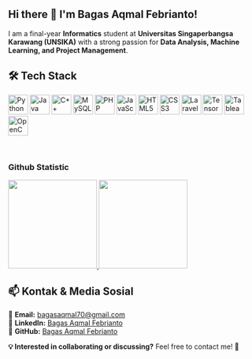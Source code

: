 ## Hi there 👋 I'm **Bagas Aqmal Febrianto!**

I am a final-year **Informatics** student at **Universitas Singaperbangsa Karawang (UNSIKA)** with a strong passion for **Data Analysis, Machine Learning, and Project Management**.    

## **🛠️ Tech Stack**  
<p align="left">  
<a href="#"><img alt="Python" title="Python" width="40px" src="https://upload.wikimedia.org/wikipedia/commons/c/c3/Python-logo-notext.svg" /></a>  
<a href="#"><img alt="Java" title="Java" width="40px" src="https://upload.wikimedia.org/wikipedia/de/3/30/Java_programming_language_logo.svg" /></a>  
<a href="#"><img alt="C++" title="C++" width="40px" src="https://upload.wikimedia.org/wikipedia/commons/1/18/ISO_C%2B%2B_Logo.svg" /></a>  
<a href="#"><img alt="MySQL" title="MySQL" width="40px" src="https://upload.wikimedia.org/wikipedia/en/d/dd/MySQL_logo.svg" /></a>  
<a href="#"><img alt="PHP" title="PHP" width="40px" src="https://upload.wikimedia.org/wikipedia/commons/2/27/PHP-logo.svg" /></a>  
<a href="#"><img alt="JavaScript" title="JavaScript" width="40px" src="https://upload.wikimedia.org/wikipedia/commons/9/99/Unofficial_JavaScript_logo_2.svg" /></a>  
<a href="#"><img alt="HTML5" title="HTML5" width="40px" src="https://upload.wikimedia.org/wikipedia/commons/6/61/HTML5_logo_and_wordmark.svg" /></a>  
<a href="#"><img alt="CSS3" title="CSS3" width="40px" src="https://upload.wikimedia.org/wikipedia/commons/d/d5/CSS3_logo_and_wordmark.svg" /></a>  
<a href="#"><img alt="Laravel" title="Laravel" width="40px" src="https://upload.wikimedia.org/wikipedia/commons/9/9a/Laravel.svg" /></a>  
<a href="#"><img alt="TensorFlow" title="TensorFlow" width="40px" src="https://upload.wikimedia.org/wikipedia/commons/2/2d/Tensorflow_logo.svg" /></a>  
<a href="#"><img alt="Tableau" title="Tableau" width="40px" src="https://upload.wikimedia.org/wikipedia/commons/4/4b/Tableau_Logo.png" /></a>  
<a href="#"><img alt="OpenCV" title="OpenCV" width="40px" src="https://upload.wikimedia.org/wikipedia/commons/3/32/OpenCV_Logo_with_text_svg_version.svg" /></a>  
</p>  
<br>  

### Github Statistic
<p align="left">
<a href="https://github.com/bagasaqmalfebrianto">
  <img height="180em" src="https://github-readme-stats-eight-theta.vercel.app/api?username=bagasaqmalfebrianto&show_icons=true&theme=algolia&include_all_commits=true&count_private=true"/>
  <img height="180em" src="https://github-readme-stats-eight-theta.vercel.app/api/top-langs/?username=bagasaqmalfebrianto&layout=compact&layout=compact&theme=algolia"/>
</a>
</p>


## **📫 Kontak & Media Sosial**  

📧 **Email:** [bagasaqmal70@gmail.com](mailto:bagasaqmal70@gmail.com)  
💼 **LinkedIn:** [Bagas Aqmal Febrianto](https://www.linkedin.com/in/bagasaqmalfebrianto/)  
🚀 **GitHub:** [Bagas Aqmal Febrianto](https://github.com/bagasfeb)  


**💡 Interested in collaborating or discussing?** Feel free to contact me! 🚀
